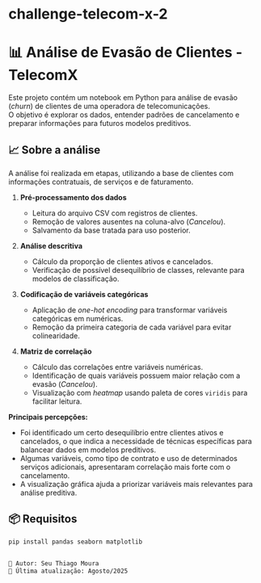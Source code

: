 # challenge-telecom-x-2


# 📊 Análise de Evasão de Clientes - TelecomX

Este projeto contém um notebook em Python para análise de evasão (*churn*) de clientes de uma operadora de telecomunicações.  
O objetivo é explorar os dados, entender padrões de cancelamento e preparar informações para futuros modelos preditivos.

## 📈 Sobre a análise
A análise foi realizada em etapas, utilizando a base de clientes com informações contratuais, de serviços e de faturamento.

1. **Pré-processamento dos dados**  
   - Leitura do arquivo CSV com registros de clientes.  
   - Remoção de valores ausentes na coluna-alvo (*Cancelou*).  
   - Salvamento da base tratada para uso posterior.

2. **Análise descritiva**  
   - Cálculo da proporção de clientes ativos e cancelados.  
   - Verificação de possível desequilíbrio de classes, relevante para modelos de classificação.

3. **Codificação de variáveis categóricas**  
   - Aplicação de *one-hot encoding* para transformar variáveis categóricas em numéricas.  
   - Remoção da primeira categoria de cada variável para evitar colinearidade.

4. **Matriz de correlação**  
   - Cálculo das correlações entre variáveis numéricas.  
   - Identificação de quais variáveis possuem maior relação com a evasão (*Cancelou*).  
   - Visualização com *heatmap* usando paleta de cores `viridis` para facilitar leitura.

**Principais percepções:**  
- Foi identificado um certo desequilíbrio entre clientes ativos e cancelados, o que indica a necessidade de técnicas específicas para balancear dados em modelos preditivos.  
- Algumas variáveis, como tipo de contrato e uso de determinados serviços adicionais, apresentaram correlação mais forte com o cancelamento.  
- A visualização gráfica ajuda a priorizar variáveis mais relevantes para análise preditiva.

## 📦 Requisitos
```bash
pip install pandas seaborn matplotlib


📍 Autor: Seu Thiago Moura
📅 Última atualização: Agosto/2025



